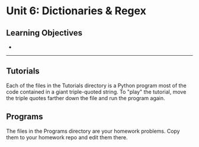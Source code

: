 Unit 6: Dictionaries & Regex
============================

## Learning Objectives ##

+

------------------------------------------------------------------------------

## Tutorials ##

Each of the files in the Tutorials directory is a Python program most of the
code contained in a giant triple-quoted string. To "play" the tutorial, move
the triple quotes farther down the file and run the program again.

## Programs ##

The files in the Programs directory are your homework problems. Copy them to
your homework repo and edit them there.

